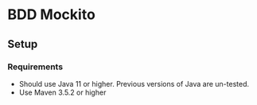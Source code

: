 # BDD Mockito

## Setup
### Requirements
* Should use Java 11 or higher. Previous versions of Java are un-tested.
* Use Maven 3.5.2 or higher
